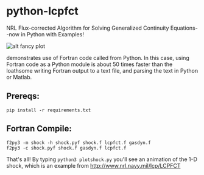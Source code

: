 # python-lcpfct
NRL Flux-corrected Algorithm for Solving Generalized Continuity Equations--now in Python with Examples!


![alt fancy plot](http://scienceopen.github.io/fast2d.gif)

demonstrates use of Fortran code called from Python. In this case, using Fortran code as a Python module
is about 50 times faster than the loathsome writing Fortran output to a text file, and parsing the text
in Python or Matlab.

Prereqs:
--------
``` pip install -r requirements.txt ```

Fortran Compile:
----------------
```
f2py3 -m shock -h shock.pyf shock.f lcpfct.f gasdyn.f
f2py3 -c shock.pyf shock.f gasdyn.f lcpfct.f
```

That's all! By typing ``` python3 plotshock.py ``` you'll see an animation of the 1-D shock, which is an 
example from http://www.nrl.navy.mil/lcp/LCPFCT
